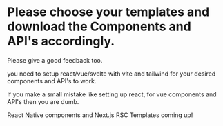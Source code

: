 <h1>Please choose your templates and download the Components and API's accordingly.</h1>

Please give a good feedback too.

you need to setup react/vue/svelte with vite and tailwind for your desired components and API's to work.

If you make a small mistake like setting up react, for vue components and API's then you are dumb.

React Native components and Next.js RSC Templates coming up!
